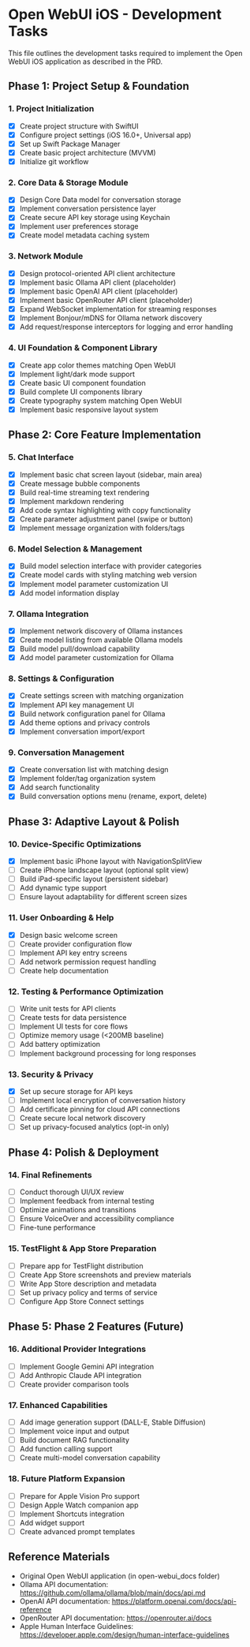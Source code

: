 # Open WebUI iOS - Development Tasks

This file outlines the development tasks required to implement the Open WebUI iOS application as described in the PRD.

## Phase 1: Project Setup & Foundation

### 1. Project Initialization
- [x] Create project structure with SwiftUI
- [x] Configure project settings (iOS 16.0+, Universal app)
- [x] Set up Swift Package Manager
- [x] Create basic project architecture (MVVM)
- [x] Initialize git workflow

### 2. Core Data & Storage Module
- [x] Design Core Data model for conversation storage
- [x] Implement conversation persistence layer
- [x] Create secure API key storage using Keychain
- [x] Implement user preferences storage
- [x] Create model metadata caching system

### 3. Network Module
- [x] Design protocol-oriented API client architecture
- [x] Implement basic Ollama API client (placeholder)
- [x] Implement basic OpenAI API client (placeholder)
- [x] Implement basic OpenRouter API client (placeholder)
- [x] Expand WebSocket implementation for streaming responses
- [x] Implement Bonjour/mDNS for Ollama network discovery
- [x] Add request/response interceptors for logging and error handling

### 4. UI Foundation & Component Library
- [x] Create app color themes matching Open WebUI
- [x] Implement light/dark mode support
- [x] Create basic UI component foundation
- [x] Build complete UI components library
- [x] Create typography system matching Open WebUI
- [x] Implement basic responsive layout system

## Phase 2: Core Feature Implementation

### 5. Chat Interface
- [x] Implement basic chat screen layout (sidebar, main area)
- [x] Create message bubble components
- [x] Build real-time streaming text rendering
- [x] Implement markdown rendering
- [x] Add code syntax highlighting with copy functionality
- [x] Create parameter adjustment panel (swipe or button)
- [x] Implement message organization with folders/tags

### 6. Model Selection & Management
- [x] Build model selection interface with provider categories
- [x] Create model cards with styling matching web version
- [x] Implement model parameter customization UI
- [x] Add model information display

### 7. Ollama Integration
- [x] Implement network discovery of Ollama instances
- [x] Create model listing from available Ollama models
- [x] Build model pull/download capability
- [x] Add model parameter customization for Ollama

### 8. Settings & Configuration
- [x] Create settings screen with matching organization
- [x] Implement API key management UI
- [x] Build network configuration panel for Ollama
- [x] Add theme options and privacy controls
- [x] Implement conversation import/export

### 9. Conversation Management
- [x] Create conversation list with matching design
- [x] Implement folder/tag organization system
- [x] Add search functionality
- [x] Build conversation options menu (rename, export, delete)

## Phase 3: Adaptive Layout & Polish

### 10. Device-Specific Optimizations
- [x] Implement basic iPhone layout with NavigationSplitView
- [ ] Create iPhone landscape layout (optional split view)
- [ ] Build iPad-specific layout (persistent sidebar)
- [ ] Add dynamic type support
- [ ] Ensure layout adaptability for different screen sizes

### 11. User Onboarding & Help
- [x] Design basic welcome screen
- [ ] Create provider configuration flow
- [ ] Implement API key entry screens
- [ ] Add network permission request handling
- [ ] Create help documentation

### 12. Testing & Performance Optimization
- [ ] Write unit tests for API clients
- [ ] Create tests for data persistence
- [ ] Implement UI tests for core flows
- [ ] Optimize memory usage (<200MB baseline)
- [ ] Add battery optimization
- [ ] Implement background processing for long responses

### 13. Security & Privacy
- [x] Set up secure storage for API keys
- [ ] Implement local encryption of conversation history
- [ ] Add certificate pinning for cloud API connections
- [ ] Create secure local network discovery
- [ ] Set up privacy-focused analytics (opt-in only)

## Phase 4: Polish & Deployment

### 14. Final Refinements
- [ ] Conduct thorough UI/UX review
- [ ] Implement feedback from internal testing
- [ ] Optimize animations and transitions
- [ ] Ensure VoiceOver and accessibility compliance
- [ ] Fine-tune performance

### 15. TestFlight & App Store Preparation
- [ ] Prepare app for TestFlight distribution
- [ ] Create App Store screenshots and preview materials
- [ ] Write App Store description and metadata
- [ ] Set up privacy policy and terms of service
- [ ] Configure App Store Connect settings

## Phase 5: Phase 2 Features (Future)

### 16. Additional Provider Integrations
- [ ] Implement Google Gemini API integration
- [ ] Add Anthropic Claude API integration
- [ ] Create provider comparison tools

### 17. Enhanced Capabilities
- [ ] Add image generation support (DALL-E, Stable Diffusion)
- [ ] Implement voice input and output
- [ ] Build document RAG functionality
- [ ] Add function calling support
- [ ] Create multi-model conversation capability

### 18. Future Platform Expansion
- [ ] Prepare for Apple Vision Pro support
- [ ] Design Apple Watch companion app
- [ ] Implement Shortcuts integration
- [ ] Add widget support
- [ ] Create advanced prompt templates

## Reference Materials

- Original Open WebUI application (in open-webui_docs folder)
- Ollama API documentation: https://github.com/ollama/ollama/blob/main/docs/api.md
- OpenAI API documentation: https://platform.openai.com/docs/api-reference
- OpenRouter API documentation: https://openrouter.ai/docs
- Apple Human Interface Guidelines: https://developer.apple.com/design/human-interface-guidelines
